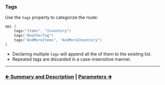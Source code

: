 ### Tags

Use the `tags` property to categorize the route:

```kotlin
api {
    tags("Items", "Inventory")
    tags("AnotherTag")
    tags("AndMoreItems", "AndMoreInventory")
}
```

- Declaring multiple `tags` will append all the of them to the existing list.
- Repeated tags are discarded in a case-insensitive manner.

---

### [🡰 Summary and Description](04.api-usage-summary-description.md) | [Parameters 🡲](06.api-usage-parameters.md)
